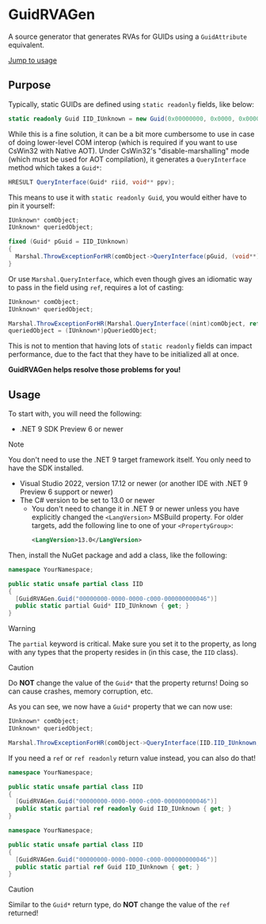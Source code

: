 # GuidRVAGen
A source generator that generates RVAs for GUIDs using a `GuidAttribute` equivalent.

[Jump to usage](#usage)

## Purpose
Typically, static GUIDs are defined using `static readonly` fields, like below:
```cs
static readonly Guid IID_IUnknown = new Guid(0x00000000, 0x0000, 0x0000, 0xc000, 0x00, 0x00, 0x00, 0x00, 0x00, 0x46);
```

While this is a fine solution, it can be a bit more cumbersome to use in case of doing lower-level COM interop (which is required if you want to use CsWin32 with Native AOT).
Under CsWin32's "disable-marshalling" mode (which must be used for AOT compilation), it generates a `QueryInterface` method which takes a `Guid*`:
```cs
HRESULT QueryInterface(Guid* riid, void** ppv);
```

This means to use it with `static readonly Guid`, you would either have to pin it yourself:
```cs
IUnknown* comObject;
IUnknown* queriedObject;

fixed (Guid* pGuid = IID_IUnknown)
{
  Marshal.ThrowExceptionForHR(comObject->QueryInterface(pGuid, (void**)(&queriedObject)));
}
```

Or use `Marshal.QueryInterface`, which even though gives an idiomatic way to pass in the field using `ref`, requires a lot of casting:
```cs
IUnknown* comObject;
IUnknown* queriedObject;

Marshal.ThrowExceptionForHR(Marshal.QueryInterface((nint)comObject, ref IUnknown, out nint pQueriedObject);
queriedObject = (IUnknown*)pQueriedObject;
```

This is not to mention that having lots of `static readonly` fields can impact performance, due to the fact that they have to be initialized all at once.

**GuidRVAGen helps resolve those problems for you!**

## Usage
To start with, you will need the following:
- .NET 9 SDK Preview 6 or newer
> [!NOTE]
> 
> You don't need to use the .NET 9 target framework itself. You only need to have the SDK installed.
- Visual Studio 2022, version 17.12 or newer (or another IDE with .NET 9 Preview 6 support or newer)
- The C# version to be set to 13.0 or newer
  - You don't need to change it in .NET 9 or newer unless you have explicitly changed the `<LangVersion>` MSBuild property.
    For older targets, add the following line to one of your `<PropertyGroup>`:
    ```xml
    <LangVersion>13.0</LangVersion>
    ```

Then, install the NuGet package and add a class, like the following:
```cs
namespace YourNamespace;

public static unsafe partial class IID
{
  [GuidRVAGen.Guid("00000000-0000-0000-c000-000000000046")]
  public static partial Guid* IID_IUnknown { get; }
}
```
> [!WARNING]
>
> The `partial` keyword is critical. Make sure you set it to the property, as long with any types that the property resides in (in this case, the `IID` class).

> [!CAUTION]
>
> Do **NOT** change the value of the `Guid*` that the property returns! Doing so can cause crashes, memory corruption, etc.

As you can see, we now have a `Guid*` property that we can now use:
```cs
IUnknown* comObject;
IUnknown* queriedObject;

Marshal.ThrowExceptionForHR(comObject->QueryInterface(IID.IID_IUnknown, (void**)(&queriedObject)));
```

If you need a `ref` or `ref readonly` return value instead, you can also do that!
```cs
namespace YourNamespace;

public static unsafe partial class IID
{
  [GuidRVAGen.Guid("00000000-0000-0000-c000-000000000046")]
  public static partial ref readonly Guid IID_IUnknown { get; }
}
```
```cs
namespace YourNamespace;

public static unsafe partial class IID
{
  [GuidRVAGen.Guid("00000000-0000-0000-c000-000000000046")]
  public static partial ref Guid IID_IUnknown { get; }
}
```
> [!CAUTION]
>
> Similar to the `Guid*` return type, do **NOT** change the value of the `ref` returned!
